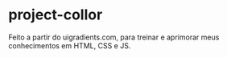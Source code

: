 # project-collor
Feito a partir do uigradients.com, para treinar e aprimorar meus conhecimentos em HTML, CSS e JS.
